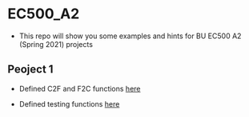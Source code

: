 # EC500_A2

- This repo will show you some examples and hints for BU EC500 A2 (Spring 2021) projects  

## Peoject 1 

- Defined C2F and F2C functions [here](https://github.com/zhangyanyu0722/EC500_A2/blob/main/Project_1/converter.py)

- Defined testing functions [here ](https://github.com/zhangyanyu0722/EC500_A2/blob/main/Project_1/test_converter.py)
